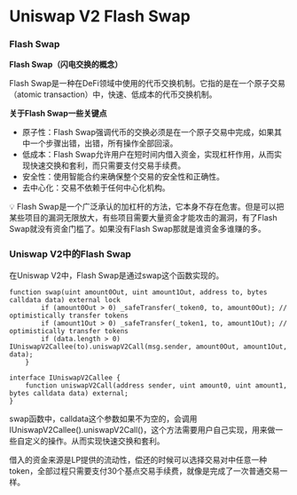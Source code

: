 # Uniswap V2 Flash Swap

### Flash Swap

**Flash Swap（闪电交换的概念）**

Flash Swap是一种在DeFi领域中使用的代币交换机制。它指的是在一个原子交易（atomic transaction）中，快速、低成本的代币交换机制。

**关于Flash Swap一些关键点**

- 原子性：Flash Swap强调代币的交换必须是在一个原子交易中完成，如果其中一个步骤出错，出错，所有操作全部回滚。
- 低成本：Flash Swap允许用户在短时间内借入资金，实现杠杆作用，从而实现快速交换和套利，而只需要支付交易手续费。
- 安全性：使用智能合约来确保整个交易的安全性和正确性。
- 去中心化：交易不依赖于任何中心化机构。

<aside>
💡 Flash Swap是一个广泛承认的加杠杆的方法，它本身不存在危害。但是可以把某些项目的漏洞无限放大，有些项目需要大量资金才能攻击的漏洞，有了Flash Swap就没有资金门槛了。如果没有Flash Swap那就是谁资金多谁赚的多。

</aside>

### Uniswap V2中的Flash Swap

在Uniswap V2中，Flash Swap是通过swap这个函数实现的。

```solidity
function swap(uint amount0Out, uint amount1Out, address to, bytes calldata data) external lock 
        if (amount0Out > 0) _safeTransfer(_token0, to, amount0Out); // optimistically transfer tokens
        if (amount1Out > 0) _safeTransfer(_token1, to, amount1Out); // optimistically transfer tokens
        if (data.length > 0) IUniswapV2Callee(to).uniswapV2Call(msg.sender, amount0Out, amount1Out, data);
    }
```

```solidity
interface IUniswapV2Callee {
    function uniswapV2Call(address sender, uint amount0, uint amount1, bytes calldata data) external;
}
```

swap函数中，calldata这个参数如果不为空的，会调用IUniswapV2Callee().uniswapV2Call()，这个方法需要用户自己实现，用来做一些自定义的操作。从而实现快速交换和套利。

借入的资金来源是LP提供的流动性，偿还的时候可以选择交易对中任意一种token，全部过程只需要支付30个基点交易手续费，就像是完成了一次普通交易一样。